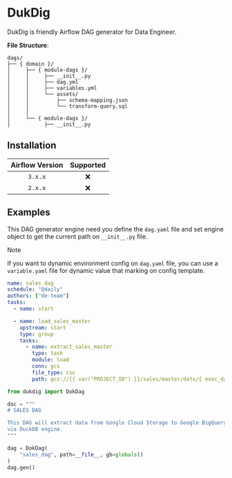 # DukDig

DukDig is friendly Airflow DAG generator for Data Engineer.

**File Structure**:

```text
dags/
├── { domain }/
│     ├── { module-dags }/
│     │     ├── __init__.py
│     │     ├── dag.yml
│     │     ├── variables.yml
│     │     └── assets/
│     │         ├── schema-mapping.json
│     │         └── transform-query.sql
│     │
│     └── { module-dags }/
│           ├── __init__.py
```

## Installation

| Airflow Version | Supported |
|:---------------:|:---------:|
|     `3.x.x`     |    :x:    |
|     `2.x.x`     |    :x:    |

## Examples

This DAG generator engine need you define the `dag.yaml` file and set engine
object to get the current path on `__init__.py` file.

> [!NOTE]
> If you want to dynamic environment config on `dag.yaml` file, you can use a
> `variable.yaml` file for dynamic value that marking on config template.

```yaml
name: sales_dag
schedule: "@daily"
authors: ["de-team"]
tasks:
  - name: start

  - name: load_sales_master
    upstream: start
    type: group
    tasks:
      - name: extract_sales_master
        type: task
        module: load
        conn: gcs
        file_type: csv
        path: gcs://{{ var("PROJECT_ID") }}/sales/master/date/{ exec_date:%y }
```

```python
from dukdig import DokDag

doc = """
# SALES DAG

This DAG will extract data from Google Cloud Storage to Google BigQuery LakeHouse
via DuckDB engine.
"""

dag = DokDag(
    "sales_dag", path=__file__, gb=globals()
)
dag.gen()
```
